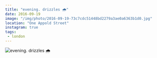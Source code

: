 ```yaml
---
title: "evening. drizzles 🌧"
date: 2016-09-19
image: "/img/photo/2016-09-19-73c7cdc51448bd2279a3ae0a6363b1d0.jpg"
location: "One Appold Street"
instagram: true
tags:
 - london
---
```


![evening. drizzles 🌧](/img/photo/2016-09-19-73c7cdc51448bd2279a3ae0a6363b1d0.jpg)
